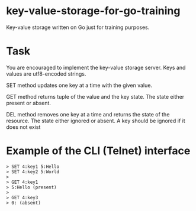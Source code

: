 # key-value-storage-for-go-training
Key-value storage written on Go just for training purposes.

# Task
You are encouraged to implement the key-value storage server.
Keys and values are utf8-encoded strings.

SET method updates one key at a time with the given value.

GET method returns tuple of the value and the key state. The state either
present or absent.

DEL method removes one key at a time and returns the state of the resource.
The state either ignored or absent. A key should be ignored if it does not exist

# Example of the CLI (Telnet) interface
```
> SET 4:key1 5:Hello 
> SET 4:key2 5:World 
>
> GET 4:key1 
> 5:Hello (present) 
>
> GET 4:key3 
> 0: (absent)
```
